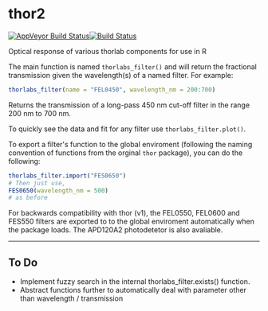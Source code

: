 # thor2
[![AppVeyor Build Status](https://ci.appveyor.com/api/projects/status/github/tjconstant/thor2?branch=master&svg=true)](https://ci.appveyor.com/project/tjconstant/thor2)[![Build Status](https://travis-ci.org/tjconstant/thor2.svg?branch=master)](https://travis-ci.org/tjconstant/thor2)


Optical response of various thorlab components for use in R

The main function is named `thorlabs_filter()` and will return the fractional transmission given the wavelength(s) of a named filter. For example:

```r
thorlabs_filter(name = "FEL0450", wavelength_nm = 200:700)
```

Returns the transmission of a long-pass 450 nm cut-off filter in the range 200 nm to 700 nm. 

To quickly see the data and fit for any filter use `thorlabs_filter.plot()`.

To export a filter's function to the global enviroment (following the naming convention of functions from the orginal `thor` package), you can do the following:

```r
thorlabs_filter.import("FES0650")
# Then just use,
FES0650(wavelength_nm = 500)
# as before
```

For backwards compatibility with thor (v1), the FEL0550, FEL0600 and FES550 filters are exported to to the global enviroment automatically when the package loads. The APD120A2 photodetetor is also avaliable.

--------

## To Do

* Implement fuzzy search in the internal thorlabs_filter.exists() function.
* Abstract functions further to automatically deal with parameter other than wavelength / transmission

